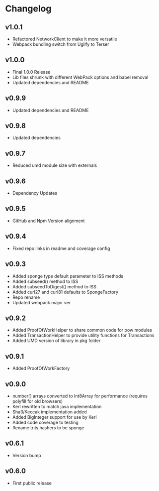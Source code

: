 # Changelog

## v1.0.1

* Refactored NetworkClient to make it more versatile
* Webpack bundling switch from Uglify to Terser

## v1.0.0

* Final 1.0.0 Release
* Lib files shrunk with different WebPack options and babel removal
* Updated dependencies and README

## v0.9.9

* Updated dependencies and README

## v0.9.8

* Updated dependencies

## v0.9.7

* Reduced umd module size with externals

## v0.9.6

* Dependency Updates

## v0.9.5

* GitHub and Npm Version alignment

## v0.9.4

* Fixed repo links in readme and coverage config

## v0.9.3

* Added sponge type default parameter to ISS methods
* Added subseed() method to ISS
* Added subseedToDigest() method to ISS
* Added curl27 and curl81 defaults to SpongeFactory
* Repo rename
* Updated webpack major ver

## v0.9.2

* Added ProofOfWorkHelper to share common code for pow modules
* Added TransactionHelper to provide utility functions for Transactions
* Added UMD version of library in pkg folder

## v0.9.1

* Added ProofOfWorkFactory

## v0.9.0

* number[] arrays converted to Int8Array for performance (requires polyfill for old browsers)
* Kerl rewritten to match java implementation
* Sha3/Keccak implementation added
* Added BigInteger support for use by Kerl
* Added code coverage to testing
* Rename trits hashers to be sponge

## v0.6.1

* Version bump

## v0.6.0

* First public release
